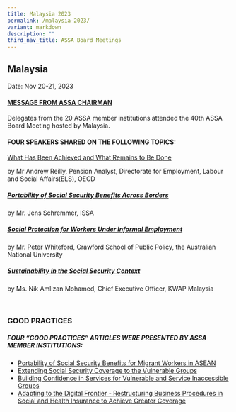 ```yaml
---
title: Malaysia 2023
permalink: /malaysia-2023/
variant: markdown
description: ""
third_nav_title: ASSA Board Meetings
---
```

## Malaysia
Date: Nov 20-21, 2023
#### [MESSAGE FROM ASSA CHAIRMAN](/files/ASSA%20Board%20Meeting/Malaysia%202023/2023ASSAChairmanstatement.pdf)
Delegates from the 20 ASSA member institutions attended the 40th ASSA Board Meeting hosted by Malaysia.


#### FOUR SPEAKERS SHARED ON THE FOLLOWING TOPICS:
[What Has Been Achieved and What Remains to Be Done](/files/ASSA%20Board%20Meeting/Malaysia%202023/2023seminarreilly.pdf)

by Mr Andrew Reilly, Pension Analyst, Directorate for Employment, Labour and Social Affairs(ELS), OECD

##### [Portability of Social Security Benefits Across Borders](/files/ASSA%20Board%20Meeting/Malaysia%202023/2023SeminarSchremmer.pdf)
by Mr. Jens Schremmer, ISSA

##### [Social Protection for Workers Under Informal Employment](/files/ASSA%20Board%20Meeting/Malaysia%202023/2023seminarwhiteford.pdf)
by Mr. Peter Whiteford, Crawford School of Public Policy, the
Australian National University

##### [Sustainability in the Social Security Context](/files/ASSA%20Board%20Meeting/Malaysia%202023/2023seminarmohamed.pdf)
by Ms. Nik Amlizan Mohamed, Chief Executive Officer, KWAP Malaysia

<br>

 ### GOOD PRACTICES

##### FOUR “GOOD PRACTICES” ARTICLES WERE PRESENTED BY ASSA MEMBER INSTITUTIONS:
* [Portability of Social Security Benefits for Migrant Workers in ASEAN](/files/ASSA%20Board%20Meeting/Malaysia%202023/2023GPPortability_of_Social_Security_Benefits_for_Migrant_Workers_in_ASEAN.pdf)
* [Extending Social Security Coverage to the Vulnerable Groups](/files/ASSA%20Board%20Meeting/Malaysia%202023/2023GPExtending_Social_Security_Coverage_to_the_Vulnerable_Groups.pdf)
* [Building Confidence in Services for Vulnerable and Service Inaccessible Groups](/files/ASSA%20Board%20Meeting/Malaysia%202023/2023GPBuilding_Confidence_in_Services_for_Vulnerable_and_Service_Inaccessible_Groups.pdf)
* [Adapting to the Digital Frontier - Restructuring Business Procedures in Social and Health Insurance to Achieve Greater Coverage](/files/ASSA%20Board%20Meeting/Malaysia%202023/2023GPAdapting_To_The_Digital_Frontier.pdf)